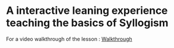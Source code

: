 # A interactive leaning experience teaching the basics of Syllogism

For a video walkthrough of the lesson : [Walkthrough](https://youtu.be/HSMbbxg94gM)
